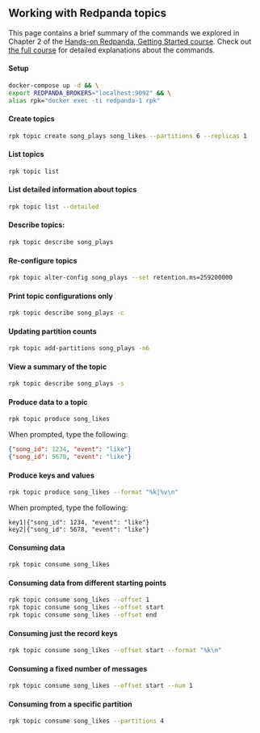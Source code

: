 ## Working with Redpanda topics
This page contains a brief summary of the commands we explored in Chapter 2 of the [Hands-on Redpanda, Getting Started course][course-link]. Check out [the full course][course-link] for detailed explanations about the commands.

[course-link]: https://university.redpanda.com/courses/hands-on-redpanda-getting-started

#### Setup
```sh
docker-compose up -d && \
export REDPANDA_BROKERS="localhost:9092" && \
alias rpk="docker exec -ti redpanda-1 rpk"
```

#### Create topics
```sh
rpk topic create song_plays song_likes --partitions 6 --replicas 1
```

#### List topics
```sh
rpk topic list
```

#### List detailed information about topics
```sh
rpk topic list --detailed
```

#### Describe topics:
```sh
rpk topic describe song_plays
```

#### Re-configure topics
```sh
rpk topic alter-config song_plays --set retention.ms=259200000
```

#### Print topic configurations only
```sh
rpk topic describe song_plays -c
```

#### Updating partition counts
```sh
rpk topic add-partitions song_plays -n6
```

#### View a summary of the topic
```sh
rpk topic describe song_plays -s
```

#### Produce data to a topic
```sh
rpk topic produce song_likes
```

When prompted, type the following:
```json
{"song_id": 1234, "event": "like"}
{"song_id": 5678, "event": "like"}
```

#### Produce keys and values
```sh
rpk topic produce song_likes --format "%k|%v\n"
```

When prompted, type the following:
```
key1|{"song_id": 1234, "event": "like"}
key2|{"song_id": 5678, "event": "like"}
```

#### Consuming data
```sh
rpk topic consume song_likes
```

#### Consuming data from different starting points
```sh
rpk topic consume song_likes --offset 1 
rpk topic consume song_likes --offset start 
rpk topic consume song_likes --offset end
```

#### Consuming just the record keys
```sh
rpk topic consume song_likes --offset start --format "%k\n"
```

#### Consuming a fixed number of messages
```sh
rpk topic consume song_likes --offset start --num 1
```

#### Consuming from a specific partition
```sh
rpk topic consume song_likes --partitions 4
```

